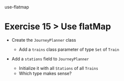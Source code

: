 use-flatmap

# Exercise 15 > Use flatMap

- Create the `JourneyPlanner` class

  - Add a `trains` class parameter of type `Set` of `Train`

- Add a `stations` field to `JourneyPlanner`

  - Initialize it with all `Stations` of all `Trains`
  - Which type makes sense?
